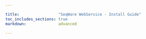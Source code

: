 ```yaml
---

title:                 "SeqWare WebService - Install Guide"
toc_includes_sections: true
markdown:              advanced

---
```



<!-- content will be auto-added from the github README.md in each project directory -->
